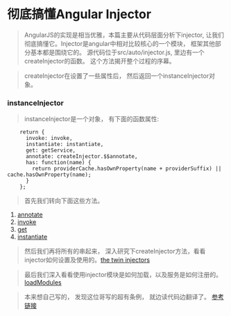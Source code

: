 彻底搞懂Angular Injector
======================

> AngularJS的实现是相当优雅，本篇主要从代码层面分析下injector, 让我们彻底搞懂它。Injector是angular中相对比较核心的一个模块， 框架其他部分基本都是围绕它的。 源代码位于src/auto/injector.js, 里边有一个createInjector的函数。 这个方法揭开整个过程的序幕。

> createInjector在设置了一些属性后， 然后返回一个instanceInjector对象。

### instanceInjector
> instanceInjector是一个对象， 有下面的函数属性:
```
    return {
      invoke: invoke,
      instantiate: instantiate,
      get: getService,
      annotate: createInjector.$$annotate,
      has: function(name) {
        return providerCache.hasOwnProperty(name + providerSuffix) || cache.hasOwnProperty(name);
      }   
    };
```

> 首先我们转向下面这些方法。

1. [annotate](https://github.com/walkerqiao/walkman/blob/master/angular-annotate.md)
2. [invoke](https://github.com/walkerqiao/walkman/blob/master/angular-invoke.md)
3. [get](https://github.com/walkerqiao/walkman/blob/master/angular-injector-get.md)
4. [instantiate](https://github.com/walkerqiao/walkman/blob/master/angular-injector-instantiate.md)

> 然后我们再将所有的串起来， 深入研究下createInjector方法，看看injector如何设置及使用的。[the twin injectors](https://github.com/walkerqiao/walkman/blob/master/angular-create-injector.md)

> 最后我们深入看看使用injector模块是如何加载，以及服务是如何注册的。[loadModules](http://taoofcode.net/studying-the-angular-injector/)

> 本来想自己写的， 发现这位哥写的超有条例， 就边读代码边翻译了。 [参考链接](http://taoofcode.net/studying-the-angular-injector/)
